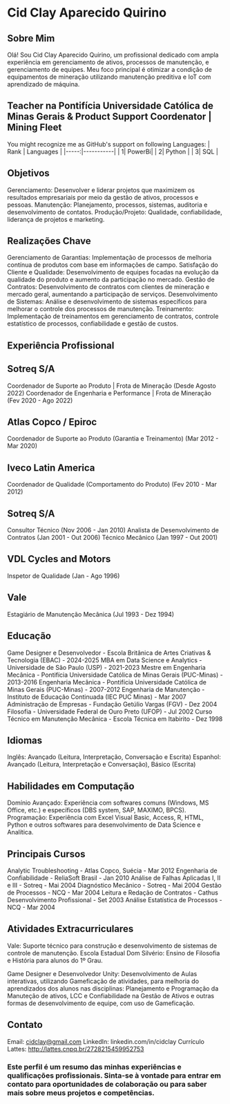 
# Cid Clay Aparecido Quirino


## Sobre Mim
Olá! Sou Cid Clay Aparecido Quirino, um profissional dedicado com ampla experiência em gerenciamento de ativos, processos de manutenção, e gerenciamento de equipes. Meu foco principal é otimizar a condição de equipamentos de mineração utilizando manutenção preditiva e IoT com aprendizado de máquina.

## Teacher na Pontifícia Universidade Católica de Minas Gerais & Product Support Coordenator | Mining Fleet

You might recognize me as GitHub's support on following Languages:
| Rank | Languages |
|-----:|-----------|
|     1| PowerBi|
|     2| Python    |
|     3| SQL       |

## Objetivos

Gerenciamento: Desenvolver e liderar projetos que maximizem os resultados empresariais por meio da gestão de ativos, processos e pessoas.
Manutenção: Planejamento, processos, sistemas, auditoria e desenvolvimento de contatos.
Produção/Projeto: Qualidade, confiabilidade, liderança de projetos e marketing.

## Realizações Chave

Gerenciamento de Garantias: Implementação de processos de melhoria contínua de produtos com base em informações de campo.
Satisfação do Cliente e Qualidade: Desenvolvimento de equipes focadas na evolução da qualidade do produto e aumento da participação no mercado.
Gestão de Contratos: Desenvolvimento de contratos com clientes de mineração e mercado geral, aumentando a participação de serviços.
Desenvolvimento de Sistemas: Análise e desenvolvimento de sistemas específicos para melhorar o controle dos processos de manutenção.
Treinamento: Implementação de treinamentos em gerenciamento de contratos, controle estatístico de processos, confiabilidade e gestão de custos.

## Experiência Profissional

## Sotreq S/A
Coordenador de Suporte ao Produto | Frota de Mineração (Desde Agosto 2022)
Coordenador de Engenharia e Performance | Frota de Mineração (Fev 2020 - Ago 2022)

## Atlas Copco / Epiroc
Coordenador de Suporte ao Produto (Garantia e Treinamento) (Mar 2012 - Mar 2020)

## Iveco Latin America
Coordenador de Qualidade (Comportamento do Produto) (Fev 2010 - Mar 2012)

## Sotreq S/A
Consultor Técnico (Nov 2006 - Jan 2010)
Analista de Desenvolvimento de Contratos (Jan 2001 - Out 2006)
Técnico Mecânico (Jan 1997 - Out 2001)

## VDL Cycles and Motors
Inspetor de Qualidade (Jan - Ago 1996)

## Vale
Estagiário de Manutenção Mecânica (Jul 1993 - Dez 1994)

## Educação
Game Designer e Desenvolvedor - Escola Britânica de Artes Criativas & Tecnologia (EBAC) - 2024-2025
MBA em Data Science e Analytics - Universidade de São Paulo (USP) - 2021-2023
Mestre em Engenharia Mecânica - Pontifícia Universidade Católica de Minas Gerais (PUC-Minas) - 2013-2016
Engenharia Mecânica - Pontifícia Universidade Católica de Minas Gerais (PUC-Minas) - 2007-2012
Engenharia de Manutenção - Instituto de Educação Continuada (IEC PUC Minas) - Mar 2007
Administração de Empresas - Fundação Getúlio Vargas (FGV) - Dez 2004
Filosofia - Universidade Federal de Ouro Preto (UFOP) - Jul 2002
Curso Técnico em Manutenção Mecânica - Escola Técnica em Itabirito - Dez 1998

## Idiomas
Inglês: Avançado (Leitura, Interpretação, Conversação e Escrita)
Espanhol: Avançado (Leitura, Interpretação e Conversação), Básico (Escrita)

## Habilidades em Computação
Domínio Avançado: Experiência com softwares comuns (Windows, MS Office, etc.) e específicos (DBS system, SAP, MAXIMO, BPCS).
Programação: Experiência com Excel Visual Basic, Access, R, HTML, Python e outros softwares para desenvolvimento de Data Science e Analítica.

## Principais Cursos
Analytic Troubleshooting - Atlas Copco, Suécia - Mar 2012
Engenharia de Confiabilidade - ReliaSoft Brasil - Jan 2010
Análise de Falhas Aplicadas I, II e III - Sotreq - Mai 2004
Diagnóstico Mecânico - Sotreq - Mai 2004
Gestão de Processos - NCQ - Mar 2004
Leitura e Redação de Contratos - Cathus Desenvolvimento Profissional - Set 2003
Análise Estatística de Processos - NCQ - Mar 2004

## Atividades Extracurriculares
Vale: Suporte técnico para construção e desenvolvimento de sistemas de controle de manutenção.
Escola Estadual Dom Silvério: Ensino de Filosofia e História para alunos do 1º Grau.

Game Designer e Desenvolvedor Unity: Desenvolvimento de Aulas interativas, utilizando Gameficação de atividades, para melhoria do aprendizados dos alunos nas disciplinas: Planejamento e Programação da Manuteção de ativos, LCC e Confiabilidade na Gestão de Ativos e outras formas de desenvolvimento de equipe, com uso de Gameficação.

## Contato
Email: cidclay@gmail.com
LinkedIn: linkedin.com/in/cidclay
Currículo Lattes: http://lattes.cnpq.br/2728215459952753

### Este perfil é um resumo das minhas experiências e qualificações profissionais. Sinta-se à vontade para entrar em contato para oportunidades de colaboração ou para saber mais sobre meus projetos e competências.
